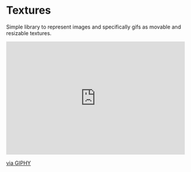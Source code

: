 # Textures
Simple library to represent images and specifically gifs as movable and resizable textures. 
<iframe src="https://giphy.com/embed/sIIhZliB2McAo" width="480" height="304" frameBorder="0" class="giphy-embed" allowFullScreen></iframe><p><a href="https://giphy.com/gifs/nyan-cat-sIIhZliB2McAo">via GIPHY</a></p>
